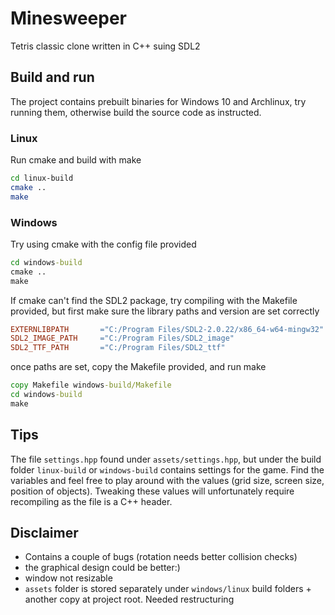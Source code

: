 # Minesweeper
Tetris classic clone written in C++ suing SDL2

## Build and run
The project contains prebuilt binaries for Windows 10 and Archlinux, try running them, otherwise build the source code as instructed.
### Linux
Run cmake and build with make
```bash
cd linux-build
cmake ..
make
```
### Windows
Try using cmake with the config file provided
```cmd
cd windows-build
cmake ..
make
```
If cmake can't find the SDL2 package, try compiling with the Makefile provided, but first make sure the library paths and version are set correctly
```Makefile
EXTERNLIBPATH		="C:/Program Files/SDL2-2.0.22/x86_64-w64-mingw32"
SDL2_IMAGE_PATH		="C:/Program Files/SDL2_image"
SDL2_TTF_PATH       ="C:/Program Files/SDL2_ttf"
```
once paths are set, copy the Makefile provided, and run make
```cmd
copy Makefile windows-build/Makefile
cd windows-build
make
```

## Tips
The file ```settings.hpp``` found under ```assets/settings.hpp```, but under the build folder ```linux-build``` or ```windows-build``` contains settings for the game. Find the variables and feel free to play around with the values (grid size, screen size, position of objects). Tweaking these values will unfortunately require recompiling as the file is a C++ header.

## Disclaimer
- Contains a couple of bugs (rotation needs better collision checks)
- the graphical design could be better:)
- window not resizable
- ```assets``` folder is stored separately under ```windows/linux``` build folders + another copy at project root. Needed restructuring